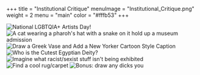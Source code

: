 +++
title = "Institutional Critique"
menuImage = "Institutional_Critique.png"
weight = 2
menu = "main"
color = "#fffb53"
+++

![National LGBTQIA+ Artists Day!](LGBTQI+ArtistDayPoster.jpg)
![A cat wearing a pharoh's hat with a snake on it hold up a museum admission](WSH1.jpeg)
![Draw a Greek Vase and Add a New Yorker Cartoon Style Caption](WSH2.jpg)
![Who is the Cutest Egyptian Deity?](WSH3.jpg)
![Imagine what racist/sexist stuff isn't being exhibited](WSH5.jpg)
![Find a cool rug/carpet](WSH6.jpg)
![Bonus: draw any dicks you](WSH7.jpg)
